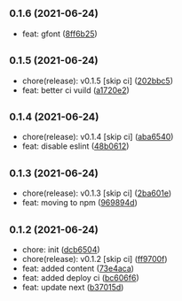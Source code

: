 ## <small>0.1.6 (2021-06-24)</small>

* feat: gfont ([8ff6b25](https://github.com/simonecorsi/simonecorsi.dev/commit/8ff6b25))



## <small>0.1.5 (2021-06-24)</small>

* chore(release): v0.1.5 [skip ci] ([202bbc5](https://github.com/simonecorsi/simonecorsi.dev/commit/202bbc5))
* feat: better ci vuild ([a1720e2](https://github.com/simonecorsi/simonecorsi.dev/commit/a1720e2))



## <small>0.1.4 (2021-06-24)</small>

* chore(release): v0.1.4 [skip ci] ([aba6540](https://github.com/simonecorsi/simonecorsi.dev/commit/aba6540))
* feat: disable eslint ([48b0612](https://github.com/simonecorsi/simonecorsi.dev/commit/48b0612))



## <small>0.1.3 (2021-06-24)</small>

* chore(release): v0.1.3 [skip ci] ([2ba601e](https://github.com/simonecorsi/simonecorsi.dev/commit/2ba601e))
* feat: moving to npm ([969894d](https://github.com/simonecorsi/simonecorsi.dev/commit/969894d))



## <small>0.1.2 (2021-06-24)</small>

* chore: init ([dcb6504](https://github.com/simonecorsi/simonecorsi.dev/commit/dcb6504))
* chore(release): v0.1.2 [skip ci] ([ff9700f](https://github.com/simonecorsi/simonecorsi.dev/commit/ff9700f))
* feat: added content ([73e4aca](https://github.com/simonecorsi/simonecorsi.dev/commit/73e4aca))
* feat: added deploy ci ([bc606f6](https://github.com/simonecorsi/simonecorsi.dev/commit/bc606f6))
* feat: update next ([b37015d](https://github.com/simonecorsi/simonecorsi.dev/commit/b37015d))




